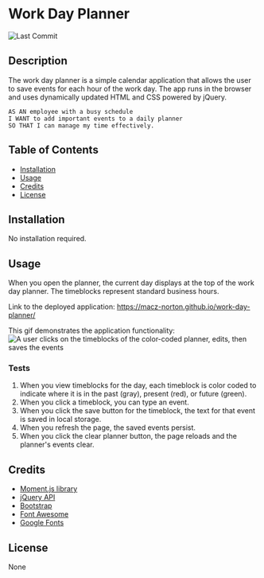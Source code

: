 # Work Day Planner
![Last Commit](https://img.shields.io/github/last-commit/macz-norton/work-day-planner)

## Description

The work day planner is a simple calendar application that allows the user to save events for each hour of the work day. The app runs in the browser and uses dynamically updated HTML and CSS powered by jQuery.

```
AS AN employee with a busy schedule
I WANT to add important events to a daily planner
SO THAT I can manage my time effectively.
```

## Table of Contents

* [Installation](#installation)
* [Usage](#usage)
* [Credits](#credits)
* [License](#license)

## Installation

No installation required.

## Usage

When you open the planner, the current day displays at the top of the work day planner. The timeblocks represent standard business hours. 

Link to the deployed application: https://macz-norton.github.io/work-day-planner/

This gif demonstrates the application functionality:
![A user clicks on the timeblocks of the color-coded planner, edits, then saves the events](https://user-images.githubusercontent.com/71162422/100556865-18d52780-325a-11eb-9c90-81c5ce5ab201.gif)

### Tests

1. When you view timeblocks for the day, each timeblock is color coded to indicate where it is in the past (gray), present (red), or future (green).
2. When you click a timeblock, you can type an event.
3. When you click the save button for the timeblock, the text for that event is saved in local storage.
4. When you refresh the page, the saved events persist.
5. When you click the clear planner button, the page reloads and the planner's events clear.

## Credits

* [Moment.js library](https://momentjs.com/)
* [jQuery API](https://api.jquery.com/)
* [Bootstrap](https://getbootstrap.com/)
* [Font Awesome](https://fontawesome.com/)
* [Google Fonts](https://fonts.google.com/)

## License

None